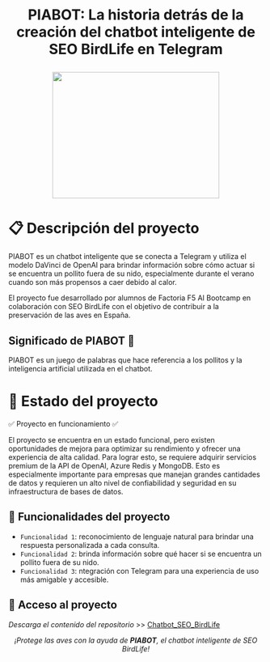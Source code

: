 <h1 align="center">
  <p align="center">PIABOT: La historia detrás de la creación del chatbot inteligente de SEO BirdLife en Telegram
</p>
  <img align="center" width="330" height="250" src="https://user-images.githubusercontent.com/108665441/229469979-b37045f8-83d5-4a91-a003-b00fa2df846b.png">

</h1>

# :clipboard: Descripción del proyecto

PIABOT es un chatbot inteligente que se conecta a Telegram y utiliza el modelo DaVinci de OpenAI para brindar información sobre cómo actuar si se encuentra un pollito fuera de su nido, especialmente durante el verano cuando son más propensos a caer debido al calor.

El proyecto fue desarrollado por alumnos de Factoria F5 AI Bootcamp en colaboración con SEO BirdLife con el objetivo de contribuir a la preservación de las aves en España. 

## Significado de PIABOT :baby_chick:

PIABOT es un juego de palabras que hace referencia a los pollitos y la inteligencia artificial utilizada en el chatbot.

# :mechanical_arm: Estado del proyecto
:white_check_mark: Proyecto en funcionamiento :white_check_mark:

El proyecto se encuentra en un estado funcional, pero existen oportunidades de mejora para optimizar su rendimiento y ofrecer una experiencia de alta calidad. Para lograr esto, se requiere adquirir servicios premium de la API de OpenAI, Azure Redis y MongoDB. Esto es especialmente importante para empresas que manejan grandes cantidades de datos y requieren un alto nivel de confiabilidad y seguridad en su infraestructura de bases de datos.

## :wrench: Funcionalidades del proyecto

- `Funcionalidad 1`: reconocimiento de lenguaje natural para brindar una respuesta personalizada a cada consulta.
- `Funcionalidad 2`: brinda información sobre qué hacer si se encuentra un pollito fuera de su nido.
- `Funcionalidad 3`: ntegración con Telegram para una experiencia de uso más amigable y accesible.

## 📁 Acceso al proyecto

*Descarga el contenido del repositorio* >> [Chatbot_SEO_BirdLife](https://github.com/Factoria-F5-AI-Bootcamp-1-Edicion/Chatbot_SEO_BirdLife.git)



<p align="center"><em>¡Protege las aves con la ayuda de <strong>PIABOT</strong>, el chatbot inteligente de SEO BirdLife!</em></p>

